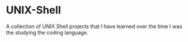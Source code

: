 # UNIX-Shell
A collection of UNIX Shell projects that I have learned over the time I was the studying the coding language.
